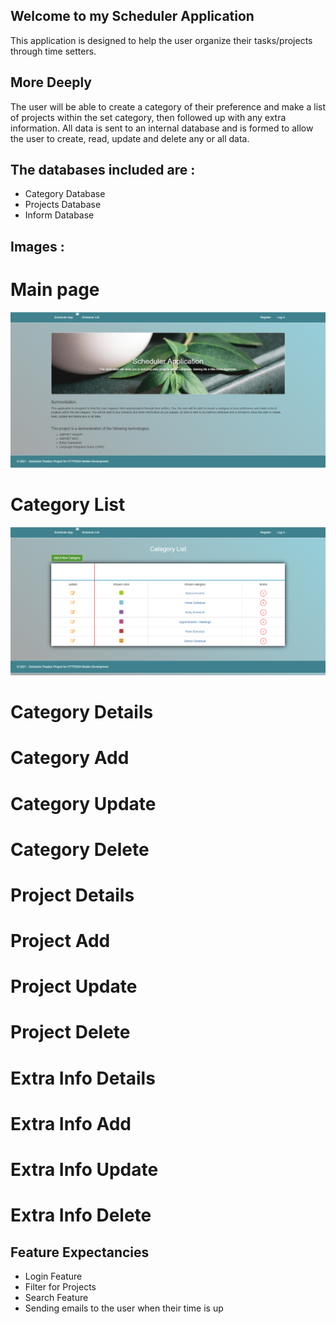 ## Welcome to my Scheduler Application
This application is designed to help the user organize their tasks/projects through time setters.

## More Deeply
The user will be able to create a category of their preference and make a list of projects within the set category, then followed up with any extra information.
All data is sent to an internal database and is formed to allow the user to create, read, update and delete any or all data.

## The databases included are :
- Category Database
- Projects Database
- Inform Database

## Images :
# Main page
![An image of the main index page](https://github.com/alexsxnchez/Scheduler_Project/blob/main/Images/index.png)
# Category List
![An image of the category list](https://github.com/alexsxnchez/Scheduler_Project/blob/main/Images/category-list.png)
# Category Details
# Category Add
# Category Update
# Category Delete
# Project Details
# Project Add
# Project Update
# Project Delete
# Extra Info Details
# Extra Info Add
# Extra Info Update
# Extra Info Delete

## Feature Expectancies
- Login Feature
- Filter for Projects
- Search Feature
- Sending emails to the user when their time is up 